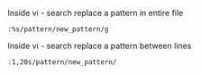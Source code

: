 Inside vi - search replace a pattern in entire file

```
:%s/pattern/new_pattern/g
```

Inside vi - search replace a pattern between lines

```
:1,20s/pattern/new_pattern/
```



